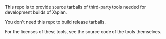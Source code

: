 This repo is to provide source tarballs of third-party tools needed for development builds of Xapian.

You don't need this repo to build release tarballs.

For the licenses of these tools, see the source code of the tools themselves.
